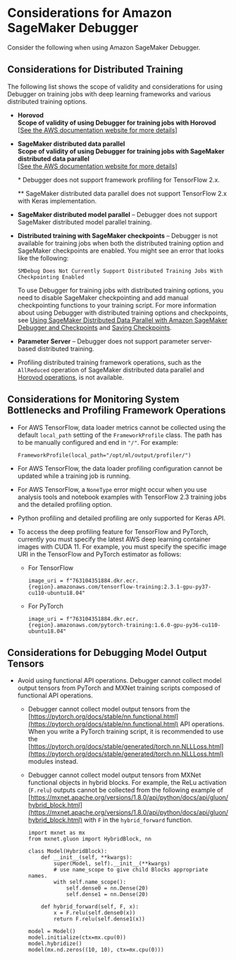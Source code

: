 # Considerations for Amazon SageMaker Debugger<a name="debugger-considerations"></a>

Consider the following when using Amazon SageMaker Debugger\.

## Considerations for Distributed Training<a name="debugger-considerations-debug"></a>

The following list shows the scope of validity and considerations for using Debugger on training jobs with deep learning frameworks and various distributed training options\.
+ **Horovod**  
**Scope of validity of using Debugger for training jobs with Horovod**    
[\[See the AWS documentation website for more details\]](http://docs.aws.amazon.com/sagemaker/latest/dg/debugger-considerations.html)
+ **SageMaker distributed data parallel**  
**Scope of validity of using Debugger for training jobs with SageMaker distributed data parallel**    
[\[See the AWS documentation website for more details\]](http://docs.aws.amazon.com/sagemaker/latest/dg/debugger-considerations.html)

  \* Debugger does not support framework profiling for TensorFlow 2\.x\.

  \*\* SageMaker distributed data parallel does not support TensorFlow 2\.x with Keras implementation\.
+ **SageMaker distributed model parallel** – Debugger does not support SageMaker distributed model parallel training\.
+ **Distributed training with SageMaker checkpoints** – Debugger is not available for training jobs when both the distributed training option and SageMaker checkpoints are enabled\. You might see an error that looks like the following: 

  ```
  SMDebug Does Not Currently Support Distributed Training Jobs With Checkpointing Enabled
  ```

  To use Debugger for training jobs with distributed training options, you need to disable SageMaker checkpointing and add manual checkpointing functions to your training script\. For more information about using Debugger with distributed training options and checkpoints, see [Using SageMaker Distributed Data Parallel with Amazon SageMaker Debugger and Checkpoints](distributed-troubleshooting-data-parallel.md#distributed-ts-data-parallel-debugger) and [Saving Checkpoints](distributed-troubleshooting-model-parallel.md#distributed-ts-model-parallel-checkpoints)\.
+ **Parameter Server** – Debugger does not support parameter server\-based distributed training\.
+ Profiling distributed training framework operations, such as the `AllReduced` operation of SageMaker distributed data parallel and [Horovod operations](https://horovod.readthedocs.io/en/stable/timeline_include.html), is not available\.

## Considerations for Monitoring System Bottlenecks and Profiling Framework Operations<a name="debugger-considerations-profile"></a>
+ For AWS TensorFlow, data loader metrics cannot be collected using the default `local_path` setting of the `FrameworkProfile` class\. The path has to be manually configured and end in `"/"`\. For example:

  ```
  FrameworkProfile(local_path="/opt/ml/output/profiler/")
  ```
+ For AWS TensorFlow, the data loader profiling configuration cannot be updated while a training job is running\.
+ For AWS TensorFlow, a `NoneType` error might occur when you use analysis tools and notebook examples with TensorFlow 2\.3 training jobs and the detailed profiling option\.
+ Python profiling and detailed profiling are only supported for Keras API\.
+ To access the deep profiling feature for TensorFlow and PyTorch, currently you must specify the latest AWS deep learning container images with CUDA 11\. For example, you must specify the specific image URI in the TensorFlow and PyTorch estimator as follows:
  + For TensorFlow

    ```
    image_uri = f"763104351884.dkr.ecr.{region}.amazonaws.com/tensorflow-training:2.3.1-gpu-py37-cu110-ubuntu18.04"
    ```
  + For PyTorch

    ```
    image_uri = f"763104351884.dkr.ecr.{region}.amazonaws.com/pytorch-training:1.6.0-gpu-py36-cu110-ubuntu18.04"
    ```

## Considerations for Debugging Model Output Tensors<a name="debugger-considerations-debug"></a>
+ Avoid using functional API operations\. Debugger cannot collect model output tensors from PyTorch and MXNet training scripts composed of functional API operations\.
  + Debugger cannot collect model output tensors from the [https://pytorch.org/docs/stable/nn.functional.html](https://pytorch.org/docs/stable/nn.functional.html) API operations\. When you write a PyTorch training script, it is recommended to use the [https://pytorch.org/docs/stable/generated/torch.nn.NLLLoss.html](https://pytorch.org/docs/stable/generated/torch.nn.NLLLoss.html) modules instead\.
  + Debugger cannot collect model output tensors from MXNet functional objects in hybrid blocks\. For example, the ReLu activation \(`F.relu`\) outputs cannot be collected from the following example of [https://mxnet.apache.org/versions/1.8.0/api/python/docs/api/gluon/hybrid_block.html](https://mxnet.apache.org/versions/1.8.0/api/python/docs/api/gluon/hybrid_block.html) with `F` in the `hybrid_forward` function\.

    ```
    import mxnet as mx
    from mxnet.gluon import HybridBlock, nn
    
    class Model(HybridBlock):
        def __init__(self, **kwargs):
            super(Model, self).__init__(**kwargs)
            # use name_scope to give child Blocks appropriate names.
            with self.name_scope():
                self.dense0 = nn.Dense(20)
                self.dense1 = nn.Dense(20)
    
        def hybrid_forward(self, F, x):
            x = F.relu(self.dense0(x))
            return F.relu(self.dense1(x))
    
    model = Model()
    model.initialize(ctx=mx.cpu(0))
    model.hybridize()
    model(mx.nd.zeros((10, 10), ctx=mx.cpu(0)))
    ```